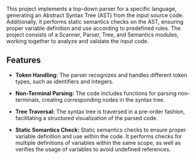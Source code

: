 This project implements a top-down parser for a specific language, 
generating an Abstract Syntax Tree (AST) from the input source code. 
Additionally, it performs static semantics checks on the AST, ensuring 
proper variable definition and use according to predefined rules. 
The project consists of a Scanner, Parser, Tree, and Semantics modules, 
working together to analyze and validate the input code.

## Features

- **Token Handling:** The parser recognizes and handles different token types, such as identifiers and integers.

- **Non-Terminal Parsing:** The code includes functions for parsing non-terminals, creating corresponding nodes in the syntax tree.

- **Tree Traversal:** The syntax tree is traversed in a pre-order fashion, facilitating a structured visualization of the parsed code.

- **Static Semantics Check:** Static semantics checks to ensure proper variable definition and use within the code. It performs checks for multiple definitions of variables within the same scope, as well as verifies the usage of variables to avoid undefined references.
